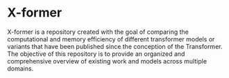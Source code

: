 # X-former
X-former is a repository created with the goal of comparing the computational and memory efficiency of different transformer models or variants that have been published since the conception of the Transformer. The objective of this repository is to provide an organized and comprehensive overview of existing work and models across multiple domains.
